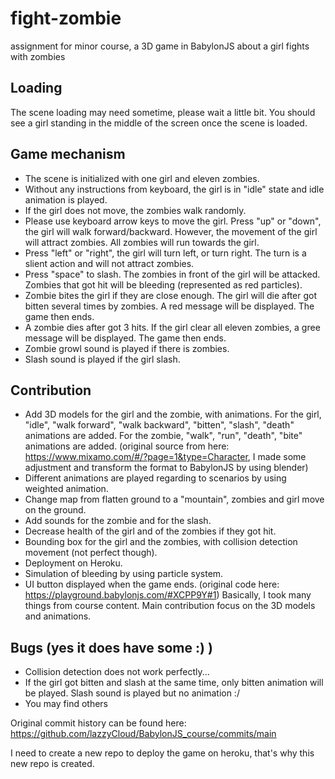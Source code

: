 # fight-zombie
assignment for minor course, a 3D game in BabylonJS about a girl fights with zombies
## Loading
The scene loading may need sometime, please wait a little bit. You should see a girl standing in the middle of the screen once the scene is loaded.
## Game mechanism
* The scene is initialized with one girl and eleven zombies.
* Without any instructions from keyboard, the girl is in "idle" state and idle animation is played.
* If the girl does not move, the zombies walk randomly.
* Please use keyboard arrow keys to move the girl. Press "up" or "down", the girl will walk forward/backward. However, the movement of the girl will attract zombies. All zombies will run towards the girl. 
* Press "left" or "right", the girl will turn left, or turn right. The turn is a slient action and will not attract zombies.
* Press "space" to slash. The zombies in front of the girl will be attacked. Zombies that got hit will be bleeding (represented as red particles).
* Zombie bites the girl if they are close enough. The girl will die after got bitten several times by zombies. A red message will be displayed. The game then ends.
* A zombie dies after got 3 hits. If the girl clear all eleven zombies, a gree message will be displayed. The game then ends.
* Zombie growl sound is played if there is zombies.
* Slash sound is played if the girl slash. 
## Contribution
* Add 3D models for the girl and the zombie, with animations. For the girl, "idle", "walk forward", "walk backward", "bitten", "slash", "death" animations are added. For the zombie, "walk", "run", "death", "bite" animations are added. (original source from here: https://www.mixamo.com/#/?page=1&type=Character, I made some adjustment and transform the format to BabylonJS by using blender)
* Different animations are played regarding to scenarios by using weighted animation. 
* Change map from flatten ground to a "mountain", zombies and girl move on the ground. 
* Add sounds for the zombie and for the slash. 
* Decrease health of the girl and of the zombies if they got hit.
* Bounding box for the girl and the zombies, with collision detection movement (not perfect though).
* Deployment on Heroku.
* Simulation of bleeding by using particle system. 
* UI button displayed when the game ends. (original code here: https://playground.babylonjs.com/#XCPP9Y#1)
Basically, I took many things from course content. Main contribution focus on the 3D models and animations.
## Bugs (yes it does have some :) )
* Collision detection does not work perfectly...
* If the girl got bitten and slash at the same time, only bitten animation will be played. Slash sound is played but no animation :/
* You may find others

Original commit history can be found here: https://github.com/lazzyCloud/BabylonJS_course/commits/main

I need to create a new repo to deploy the game on heroku, that's why this new repo is created. 

